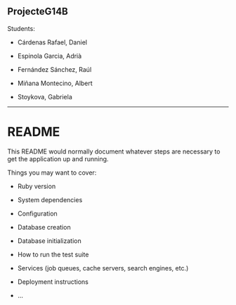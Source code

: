 ## ProjecteG14B

Students:

* Cárdenas Rafael, Daniel

* Espinola Garcia, Adrià

* Fernández Sánchez, Raúl

* Miñana Montecino, Albert

* Stoykova, Gabriela

---

# README

This README would normally document whatever steps are necessary to get the
application up and running.

Things you may want to cover:

* Ruby version

* System dependencies

* Configuration

* Database creation

* Database initialization

* How to run the test suite

* Services (job queues, cache servers, search engines, etc.)

* Deployment instructions

* ...
